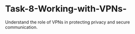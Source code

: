 # Task-8-Working-with-VPNs-
Understand the role of VPNs in protecting privacy and secure communication.
